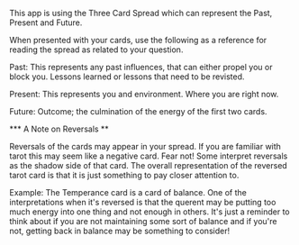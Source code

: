 
This app is using the Three Card Spread which can represent the Past, Present and Future. 

When presented with your cards, use the following as a reference for reading the spread as related to your question. 

Past: This represents any past influences, that can either propel you or block you. Lessons learned or lessons that need to be revisted. 

Present: This represents you and environment. Where you are right now. 

Future: Outcome; the culmination of the energy of the first two cards. 


*** A Note on Reversals **

Reversals of the cards may appear in your spread. If you are familiar with tarot this may seem like a negative card. Fear not! Some interpret reversals as the shadow side of that card. The overall representation of the reversed tarot card is that it is just something to pay closer attention to. 

Example: The Temperance card is a card of balance. One of the interpretations when it's reversed is that the querent may be putting too much energy into one thing and not enough in others. It's just a reminder to think about if you are not maintaining some sort of balance and if you're not, getting back in balance may be something to consider!

